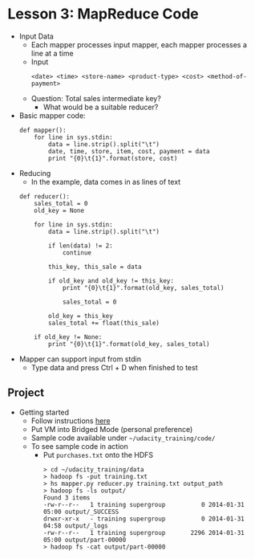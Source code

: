 # Lesson 3: MapReduce Code 

* Input Data
    * Each mapper processes input mapper, each mapper processes a line at a time
    * Input
        ```
        <date> <time> <store-name> <product-type> <cost> <method-of-payment>
        ```
    * Question: Total sales intermediate key?
        * What would be a suitable reducer?
* Basic mapper code:
    ```
    def mapper():
        for line in sys.stdin:
            data = line.strip().split("\t")
            date, time, store, item, cost, payment = data
            print "{0}\t{1}".format(store, cost)
    ```
* Reducing
    * In the example, data comes in as lines of text
    ```
    def reducer():
        sales_total = 0
        old_key = None
        
        for line in sys.stdin:
            data = line.strip().split("\t")

            if len(data) != 2:
                continue

            this_key, this_sale = data

            if old_key and old_key != this_key:
                print "{0}\t{1}".format(old_key, sales_total)

                sales_total = 0

            old_key = this_key
            sales_total += float(this_sale)

        if old_key != None:
            print "{0}\t{1}".format(old_key, sales_total)
    ```
* Mapper can support input from stdin
    * Type data and press Ctrl + D when finished to test

## Project

* Getting started
    * Follow instructions [here](https://docs.google.com/document/d/1v0zGBZ6EHap-Smsr3x3sGGpDW-54m82kDpPKC2M6uiY/pub)
    * Put VM into Bridged Mode (personal preference)
    * Sample code available under ```~/udacity_training/code/```
    * To see sample code in action
        * Put ```purchases.txt``` onto the HDFS
            ```
            > cd ~/udacity_training/data
            > hadoop fs -put training.txt
            > hs mapper.py reducer.py training.txt output_path
            > hadoop fs -ls output/
            Found 3 items
            -rw-r--r--   1 training supergroup          0 2014-01-31 05:00 output/_SUCCESS
            drwxr-xr-x   - training supergroup          0 2014-01-31 04:58 output/_logs
            -rw-r--r--   1 training supergroup       2296 2014-01-31 05:00 output/part-00000
            > hadoop fs -cat output/part-00000
            ```


  
